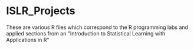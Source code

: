 # ISLR_Projects
These are various R files which correspond to the R programming labs and applied sections from an "Introduction to Statistical Learning with Applications in R" 
